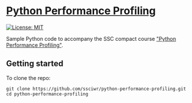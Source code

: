 # [Python Performance Profiling](https://ssciwr.github.io/python-performance-profiling)

[![License: MIT](https://img.shields.io/badge/License-MIT-yellow.svg)](https://opensource.org/licenses/MIT)

Sample Python code to accompany the SSC compact course ["Python Performance Profiling"](https://ssciwr.github.io/python-performance-profiling).

## Getting started

To clone the repo:

```
git clone https://github.com/ssciwr/python-performance-profiling.git
cd python-performance-profiling
```
